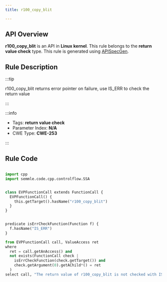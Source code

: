 ```yaml
---
title: r100_copy_blit

---
```



## API Overview
**r100_copy_blit** is an API in **Linux kernel**. This rule belongs to the **return value check** type. This rule is generated using [APISpecGen](../../tools/APISpecGen).
## Rule Description

:::tip

r100_copy_blit returns error pointer on failure, use IS_ERR to check the return value

:::

:::info

- Tags: **return value check**
- Parameter Index: **N/A**
- CWE Type: **CWE-253**

:::

## Rule Code
```python

import cpp
import semmle.code.cpp.controlflow.SSA


class EVPFunctionCall extends FunctionCall {
  EVPFunctionCall() {
    this.getTarget().hasName("r100_copy_blit")
  }
}


predicate isErrCheckFunction(Function f) {
  f.hasName("IS_ERR") 
}

from EVPFunctionCall call, ValueAccess ret
where
  ret = call.getAnAccess() and
  not exists(FunctionCall check |
    isErrCheckFunction(check.getTarget()) and
    check.getArgument(0).getAChild*() = ret
  )
select call, "The return value of r100_copy_blit is not checked with IS_ERR."
    
```